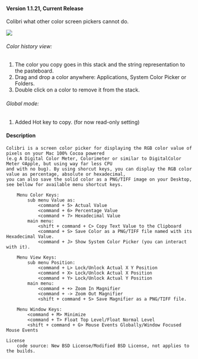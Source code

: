 #### Version 1.1.21, Current Release

Colibri what other color screen pickers cannot do.

<img src="https://github.com/cucurbita/colibri/raw/master/ReadMe/screenshot.png" />

###### Color history view:

1. The color you copy goes in this stack and the string representation to the pasteboard.
2. Drag and drop a color anywhere: Applications, System Color Picker or Folders. 
3. Double click on a color to remove it from the stack.

###### Global mode:

1. Added Hot key to copy. (for now read-only setting)


#### Description
	Colibri is a screen color picker for displaying the RGB color value of pixels on your Mac 100% Cocoa powered 
	(e.g A Digital Color Meter, Colorimeter or similar to DigitalColor Meter ©Apple, but using way far less CPU 
	and with no bug). By using shorcut keys, you can display the RGB color value as percentage, absolute or hexadecimal, 
	you can also save the solid color as a PNG/TIFF image on your Desktop, see bellow for available menu shortcut keys.
	
		Menu Color Keys:
			sub menu Value as:
				<command + 5> Actual Value
				<command + 6> Percentage Value
				<command + 7> Hexadecimal Value		
			main menu:
				<shift + command + C> Copy Text Value to the Clipboard
				<command + S> Save Color as a PNG/TIFF file named with its Hexadecimal Value.
				<command + J> Show System Color Picker (you can interact with it).
		
		Menu View Keys:
			sub menu Position:
				<command + L> Lock/Unlock Actual X Y Position
				<command + X> Lock/Unlock Actual X Position
				<command + Y> Lock/Unlock Actual Y Position		
			main menu:
				<command + +> Zoom In Magnifier
				<command + -> Zoom Out Magnifier
				<shift + command + S> Save Magnifier as a PNG/TIFF file.
		
		Menu Window Keys:
			<command + M> Minimize
			<command + T> Float Top Level/Float Normal Level
			<shift + command + G> Mouse Events Globally/Window Focused Mouse Events
	
	License
		code source: New BSD License/Modified BSD License, not applies to the builds.